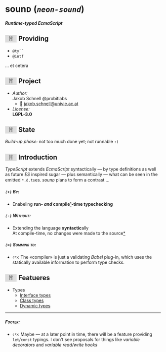 sounᴅ (*`neon-sound`*)
===
***Runtime-typed EcmaScript***

## Providing
+ ``` @ty`` ```
+ ` @intf `

… et cetera

## Project
+ *Author:*
<br/>Jakob Schnell @probitlabs
    * :e-mail: <jakob.schnell@univie.ac.at>
+ *License:*
<br/>**LGPL-3.0**


## State
*Build-up phase:* not too much done yet; not runnable `:(`


## Introduction
*TypeScript* extends *EcmaScript* syntactically
 — by type definitions as well as future *ES* inspired sugar —
plus semantically
 — what can be seen in the emitted `*.d.ts`es.
*sounᴅ* plans to form a contrast …

##### *`(+)`* By:
+ Enabeling **run- *and* compile[¹](#facit1)-time typechecking**

##### *`(-)`* Without:
- Extending the language **syntactic**ally
<br/>At compile-time, no changes were made to the source[*](#facit1)

##### *`(=)`* Summing to:
* <span id="facit1">‹`*`›:</span>
The «compiler» is just a validating *Babel* plug-in, which uses the statically available information to perform type checks.

## Featueres

* Types
    + [Interface types](./types/intf.md)
    + [Class types](./types/class.md)
    + [Dynamic types](./types/dynam.md)

---

##### Footer:

- <span id="foot1">‹`¹`›:</span>
Maybe — at a later point in time, there will be a feature providing `let`/`const` typings. I don't see proposals for things like *variable decorators* and *variable read/write hooks*

<style>
h2::before {
    content: "Ħ"; font-family: monospace;
    padding: 0 1ex; margin-right:.5ex;
    opacity:.5; background-color:rgba(128,128,128,0.5);
}
small, h5 {
    font-variant-caps:small-caps;
}
</style>
